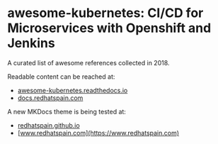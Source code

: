# awesome-kubernetes: CI/CD for Microservices with Openshift and Jenkins
A curated list of awesome references collected in 2018.

Readable content can be reached at:
- [awesome-kubernetes.readthedocs.io](https://awesome-kubernetes.readthedocs.io)
- [docs.redhatspain.com](https://docs.redhatspain.com)

A new MKDocs theme is being tested at:
- [redhatspain.github.io](https://redhatspain.github.io)
- [www.redhatspain.com](https://www.redhatspain.com)
